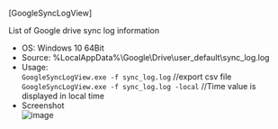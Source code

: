 [GoogleSyncLogView]  

List of Google drive sync log information  

- OS: Windows 10 64Bit  
- Source: %LocalAppData%\Google\Drive\user_default\sync_log.log  
- Usage:  
`GoogleSyncLogView.exe -f sync_log.log` //export csv file  
`GoogleSyncLogView.exe -f sync_log.log -local` //Time value is displayed in local time  
- Screenshot  
![image](https://user-images.githubusercontent.com/69110090/105624473-64c0d900-5e65-11eb-9e47-82c223c878bf.png)  
